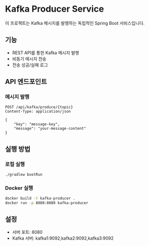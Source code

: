 # Kafka Producer Service

이 프로젝트는 Kafka 메시지를 발행하는 독립적인 Spring Boot 서비스입니다.

## 기능

- REST API를 통한 Kafka 메시지 발행
- 비동기 메시지 전송
- 전송 성공/실패 로그

## API 엔드포인트

### 메시지 발행
```
POST /api/kafka/produce/{topic}
Content-Type: application/json

{
    "key": "message-key",
    "message": "your-message-content"
}
```

## 실행 방법

### 로컬 실행
```bash
./gradlew bootRun
```

### Docker 실행
```bash
docker build -t kafka-producer .
docker run -p 8080:8080 kafka-producer
```

## 설정

- 서버 포트: 8080
- Kafka 서버: kafka1:9092,kafka2:9092,kafka3:9092





